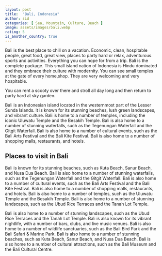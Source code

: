 ```yaml
---
layout: post
title:  "Bali, Indonesia"
author: sid
categories: [ Sea, Mountain, Culture, Beach ]
image: assets/images/bali.webp
rating: 5
is_another_country: true
---
```

Bali is the best place to chill on a vacation. Economic, clean, hospitable people, great food, great view, places to party hard or relax, adventurous sports and activities. Everything you can hope for from a trip. Bali is the complete package. This small island nation of Indonesia is Hindu dominated and they embrace their culture with modernity. You can see small temples at the gate of every home,shop. They are very welcoming and very hospitable.

You can rent a scooty over there and stroll all day long and then return to party hard at sky garden.

Bali is an Indonesian island located in the westernmost part of the Lesser Sunda Islands. It is known for its stunning beaches, lush green landscapes, and vibrant culture. Bali is home to a number of temples, including the iconic Uluwatu Temple and the Besakih Temple. Bali is also home to a number of stunning waterfalls, such as the Tegenungan Waterfall and the Gitgit Waterfall. Bali is also home to a number of cultural events, such as the Bali Arts Festival and the Bali Kite Festival. Bali is also home to a number of shopping malls, restaurants, and hotels.

<h2>Places to visit in Bali</h2>

Bali is known for its stunning beaches, such as Kuta Beach, Sanur Beach, and Nusa Dua Beach. Bali is also home to a number of stunning waterfalls, such as the Tegenungan Waterfall and the Gitgit Waterfall. Bali is also home to a number of cultural events, such as the Bali Arts Festival and the Bali Kite Festival. Bali is also home to a number of shopping malls, restaurants, and hotels. Bali is also home to a number of temples, such as the Uluwatu Temple and the Besakih Temple. Bali is also home to a number of stunning landscapes, such as the Ubud Rice Terraces and the Tanah Lot Temple.

Bali is also home to a number of stunning landscapes, such as the Ubud Rice Terraces and the Tanah Lot Temple. Bali is also known for its vibrant nightlife, with a number of bars, clubs, and live music venues. Bali is also home to a number of wildlife sanctuaries, such as the Bali Bird Park and the Bali Safari & Marine Park. Bali is also home to a number of stunning beaches, such as Kuta Beach, Sanur Beach, and Nusa Dua Beach. Bali is also home to a number of cultural attractions, such as the Bali Museum and the Bali Cultural Centre.


<div class="pa-carousel-widget" style="width:100%; height:480px; display:none;"
  data-link="https://www.tripadvisor.in/Attractions-g294226-Activities-Bali.html"
  data-title="Bali, Indonesia"
  data-description="Snaps taken during Bali trip"
  data-delay="3">
  <object data="https://lh3.googleusercontent.com/EzeLVc8pNAgXXaFhFsx2pwUq2SIJNRHL0j5BT9kV20q754_3eCiQ7qJ3HnKgS6_KgLmKSJvzak_cz0zaFP-Y_9hKYVgbhJVsTgeHkYmmF-nYB4s0hBjgBtt97qrBd3suFbvnEeJ-RnY=w960-rw-h720"></object>
  <object data="https://lh3.googleusercontent.com/UHs4gKrVahOkjr8e7zIV5qiqi2IQ1UNlu3UbcLemXTPnhLzh7hiG744XNqbzwbaXBaFYfEFUs6ZTmJhdQ26rVJW6vRESGP-w3c-Ca4-f37mw-_nRQnVtlf_vEhqv9OHsJ17BVdf8Dqw=w960-rw-h720"></object>
  <object data="https://lh3.googleusercontent.com/9c-ZvHOtXIx-wcvFTBeZT3fTjyCGA_GCa8UD4NirQkHZ9tqL9MspvOUCvCKT6XbuTyX3ErOtbK0bT3yZHkde8e8_-bjEIaRc5VB79IWYCsfyzTt2xj-pDLCyWCcPN1b7UGq9CEfjNnc=w960-rw-h720"></object>
  <object data="https://lh3.googleusercontent.com/ipqXFsqzCmgD0l6KwKqV8XMwrzGVwQoa8fYGmgqtumUtP1vcTl8Ku2TT1VEGzNxT8K_ENmWKwMu4Lv2ospztXvlvekfw2TQlWPfvjZO1sRxuGW3VXc6xojVKKuIq9TJj1fJf9z6GxuM=w960-rw-h720"></object>
  <object data="https://lh3.googleusercontent.com/0x4VCXGbIGMA06JhA40ExrYLveBfnhEJNyCfpob_Cph7FEu6-sgz0cUkrqL2-evBdBzBIE5L6U9i_KBjZXbpo_E4NDXcu5_cG5ANTFcDOoPSNawacUDwVgu_YS-u7T4KrSshGY5cMFY=w960-rw-h720"></object>
  <object data="https://lh3.googleusercontent.com/mEjRzF-t42FxP3SB5rXz-u3FGkU7Gwotr3an-jHAxf4x-2_YzTYli_VZWGHf4TW_KuIZqcRtsRmxdBSGTGquVEyadlUUnR1DM7nV4koqO6IwTOqEfYm2fvw8gwMzgqocvehefcui78k=w960-rw-h720"></object>
  <object data="https://lh3.googleusercontent.com/GQmXwCVf2DPdlxSqV5tLd_iZzkhzYvubsez0n8yZb770DX9x417fbJMsnrAIG5Jl4jSoEmnp9TkvrbT3R4TKjO8ocliN1ISXEVwL9igJKofJO7mtllvxMYI5xOK8h9f1ue7NX4JQ2h4=w960-rw-h720"></object>
  <object data="https://lh3.googleusercontent.com/8ZJEQw5M4_PBC0UFnTbktavyJIr24gKvUE7TFfkxy6J-wS7kBMYEzG0ZWZc1u_Ns4cCVlye59VgqDJ-XA_5_FXWkv3FYvV278egR9eJNA4381FrFS7NmUKgutSHWK303exOK8VQprFU=w960-rw-h720"></object>
  <object data="https://lh3.googleusercontent.com/2KQBENDMYkb3s1DA-sEcbQa5I27TeIvSnGrsBRnUskmsESqQ4jTsVpzN8Sh9W8Fqef_LXZ3YlMkWFFr0iG1CES4c5bf6Q09EkQinOtB_3Qf5_tgCl-Xsf-LhYtPUDHiOJKeneI2ZUFY=w960-rw-h720"></object>
  <object data="https://lh3.googleusercontent.com/lh3eKe7V9TRndpfHW47pf995cc3wLaGCBMbzZ6rqzRUXb3dGnpNRv7uRtvD0LCiHQ6f1NxckxPd8ihJ2-waXwZsEVe0tK_jdpvzj1YldJHJVDoQDoRnZtTfXKtnx2tjHP0h8OkoDxoc=w960-rw-h720"></object>
  <object data="https://lh3.googleusercontent.com/N1Aur0O4RwNp9Mvg8Hu3ihOoDpSW_Ra1e0eoHIJi30oHAZrG0wc8gzcAjt-t0T6qK7zhhsDFglykXdEGsSdxjCZCXL8uhKz1OHKY7jQoXpGxUSojpzSQDbHJfYhQZaDx-N6n5odXaEY=w960-rw-h720"></object>
  <object data="https://lh3.googleusercontent.com/zw2FSJVoukRU0YuCXndeSQlyNaBU6kdcLdvxdjv_reEW5cIFncOA0_yqCv4HZGkYiPKSxv_axT9fEKDXQis3s40m9w6Fj0SqK0vtnRqZY85Rzp-RoUCMm-M2Ej1pU_zj9836WHiRNbk=w960-rw-h720"></object>
  <object data="https://lh3.googleusercontent.com/c_C6cra2LBiXHfeT_lPODV1nQFz2SuLzTtvUzIzlmCdGjf86YgVqKFO1yTwlnfV6MPxF47abmQsT8s326oJYpEKa1-lUummTFnjo3gFSTPv1b7OePatPq5RqY-vkzPYWGN1uGM_5IgQ=w960-rw-h720"></object>
  <object data="https://lh3.googleusercontent.com/bnU9Nwh3n6Xwjk9qQeGd2LZCzteBmxEOH1zOW6wEY7fc4be5nnx1GiknJVdEVhCqULn71yILAsUoK05UOFO_YLV7XxQsZweawAH_Rf_Fh7DttXIn6Mr28RrC7kQtgJCM3RUS1jOUjsw=w960-rw-h720"></object>
  <object data="https://lh3.googleusercontent.com/X-3BVUqVL6KuebCJsxfhqFshp6sr31PlBqLRcT_0OgO5-kmVMqHUSxPqXRsm6a-3khEKzLbycYI2gqeZ0U1z8ZvZZGy_c3t0g3LJwRwE58odkzsPEHtjyn9I5YlzBcAXHDD3ry94OFo=w960-rw-h720"></object>
  <object data="https://lh3.googleusercontent.com/9zDap6bXhGSYy9Sc2Roxd1eoKVXkZaANKdlqGJ2yDQXxpFs3PjTzR74iaAnNmQuLy2Tq5J9uJp4JUP7Q3JRj5s9_w7QvhiJ0OpdjeLWWgQoLa4thLOaIk9etS5205IP7_kDy8xnxD3c=w960-rw-h720"></object>
  <object data="https://lh3.googleusercontent.com/2sRHn7tClyWO2FshrsJagQiwrpI378pASSufbPIU-bOvLs_0O6uwZwoItQ7r4O04J_iFx-Tgy5A5nVKTB_fBjtD8b3Mesojx_Zm4ZGxaU0ncBHUNTB5EziPHmL5EuCY8a16HQAVmSZ0=w960-rw-h720"></object>
  <object data="https://lh3.googleusercontent.com/bNwRzEtyylkbxSQ0-0xTpzFdTZ0CQmSPJq8L-bCAGcbyfWr9iGiew23yqi__tibPkK1m_9NMWVIK-uHf-Ipa8sTLGfc5pYC-J5VOSHsCTnmGzlducZFG18O3W_JBKU-fweKIK8TZ6SI=w960-rw-h720"></object>
  <object data="https://lh3.googleusercontent.com/QhH8XWXwhGI0V0dGPJmBPD4DhTUY_hl_9bFXsL3DnrXEpeoKuCXkPEVlLniSFP-ZPq8d6MezO629keGsoKwvM9NgYS3FHDrcAHbK1b1BzsiGtOSn2hPFMRMocRhdkq4PymCN6GPAN0U=w960-rw-h720"></object>
  <object data="https://lh3.googleusercontent.com/NACcY05-tkIdk3MEhZu7BWlKdKnLtNCt_8NvSDjIUDsbDDc-B9OOl2P81vSs5_OMg4CsnFhBCvJ3csyyAvWJlqx1HEVwM6EMVV2bWx2q5oeUNvTeEMpJCzwGvqPXaVoxKN-S58x__GE=w960-rw-h720"></object>
  <object data="https://lh3.googleusercontent.com/GubHv4xdXmNP6M2vJK2-tm-KpOiw6fmyN3HXc5aGXx_1OuwjZl6bNP1QeTFInQ52AW7fpbcY5MfFKeKY1pRPuWp3r6n21csRNP3z3wAzKYHGPjRiWbxt4JI6DdIeC_bSgEL71OZDIt8=w960-rw-h720"></object>
  <object data="https://lh3.googleusercontent.com/QguC-n37vJUlCS_bfFa1nJ8yLI4COZrJlI0k28pdKZY70dKoY2EUJIElwYIY7EQF9vdUgKvt-1B9XwVmc_V7SVJen63sdFL71Js88SZcpFlvhWQAWAN5PMAT_UOr650xGuJOtoPFx6g=w960-rw-h720"></object>
  <object data="https://lh3.googleusercontent.com/G7QHBBsN52xFHSNKY02B1fWtwsKAUvRUR0bCq6wMisW0eRDcR38zDTnsexIe71c5X5gFH7pt1b71tvGMhhr4P1Dt_1D6zcYJNvFX66BGSgf7s4M_AfHlqKrGmv9h-3_FvMzjI-L6z14=w960-rw-h720"></object>
  <object data="https://lh3.googleusercontent.com/ebaPZRikjC-NKKcyg-8eJu2hIf-yw5l778rI6fOtCuRxUAQOHUiPKtwKboDZ-QrjQhDvmzUDXyDzHpr5IFNA-8Ij4nIc9fEWSwlAOwKoyv_Eee9gVAptdXhq1H0PgUWk7adNt2wdeeo=w960-rw-h720"></object>
  <object data="https://lh3.googleusercontent.com/IjbMzv7T8sa6eVX5rWaMSDYDtjwf73MgpPO9kBf1sWuw4okgmqWacDF_7n-f-VFBu6RkO-EOcGSYBUAT8BdRyqfOZvHAa5popO_xsRMkMJtD2ZXBAS6svZBknSnJU-fipiTsYJ1jsVw=w960-rw-h720"></object>
  <object data="https://lh3.googleusercontent.com/mrLHL-XNxqBvk_R3WzOSJh3BEN5uyOAcOEZh9CdcePS2Sy0c2J6LzqyizX5tCS6jFPZ-5L2CwoFE38FfIhAfTz5Px9Wj_WVWbK9Iiyb3Ul-dhH4NSjn7EzcnEQYSVpG6nFD8neIkJuI=w960-rw-h720"></object>
  <object data="https://lh3.googleusercontent.com/ZTVpxIGkxr8ZstqsxBW7BzgnzeQcwSbtof5ZFN9XoSpTczft26JXQnJmRsyYTsSmB4RD7BOS5BYwQ73WX4bsC6kXP6NKtefjtMSXDwV4gX8VsZB4Ktjgy6iFdSE9Clr1OAZb2dWSNiA=w960-rw-h720"></object>
  <object data="https://lh3.googleusercontent.com/cuqBSDMKhXIGjFHOP8z81U5eJPskGTxW7EktaL5vYomGmdnqoZ8urSlDaPFSN8pwsmYY1udgRSnF4VXBD7cN-2wSMKGOY_bfX2QrrqnB4URZONEk9l0IoPHifl_2C8L-PuPMWgLboMY=w960-rw-h720"></object>
  <object data="https://lh3.googleusercontent.com/NxM3jgoVWiug_5YIYmPTWmTVj6TDgnlpbRv2xyRDjtisddQdpPyrFmza5YTgU0AuP9pS--2N9tlehdHxjxrIfsHqzEsvJxqKKqt5e_2beXk8U5C5-AJvU0ynD1ObEHQ_2XtFG5K9GcE=w960-rw-h720"></object>
  <object data="https://lh3.googleusercontent.com/wlxJpfHoMqextNNIfzhGHCeN1XoHIdcfJTTdlr5LIggR44pTo75UYHnEnphX55uwCj0xRLHZuc1N-MgYtqkQlUWBhnFzcwZwD1GsP1c1Rv8rP723Tud7_e4IljaZtz_kOiaTe30gGho=w960-rw-h720"></object>
  <object data="https://lh3.googleusercontent.com/-kFaVwcS5PnT_TzIuGpJgB7KGJZ1u68d_OGF5UnnjXssf9RQUrd1WpISBp4z9j1A08yHZDuImoi7HXdaAZ1Ddo9any8P4pFwiJYqT7kUWIVS8eqfMWoSciv1i1CYIophazNNEa6loDM=w960-rw-h720"></object>
  <object data="https://lh3.googleusercontent.com/SoVH_sxdQjpb1T19iAS7A0N2-g0sDuNpxihyd51rL3G1MKM0GquTCQtyIyQxlpXlM8pN5bDyQftUGiXjcfhYXxtYHW5DJ28PF7d84WG7Y7SSn-8tpA_NOvMkPlRRjTHbOboRxeLgyf4=w960-rw-h720"></object>
  <object data="https://lh3.googleusercontent.com/En-ZGfALZRAAm-GASArfjNI421cbZj1_sqBnffP5HjTjvEM4mQB6zKQAC5mbCgji5X0aUgZrkpe8D5giVm0c9KBvrqBgPd63xVxajZ8qsZ1GqsbloPPl7BE85Pjoq56r1P7izkOKnk0=w960-rw-h720"></object>
  <object data="https://lh3.googleusercontent.com/9GnmEi0r1RuDftDVz0R_n3UGXxoISSi80Y2gEsC8LxDLOM2E1S83TUPn9ep0esUcB2geWjmy-y2HKpuAtl4KAYBuqCQhelFILef0i-4ZRu8t6JgX_Axb7r8AX6xR2bAYpa7UXg5Hv3Q=w960-rw-h720"></object>
  <object data="https://lh3.googleusercontent.com/qOsgBh3e9FTAN5zo3XZAOtR-gntG_iFHaW8IvLWufE3YsYVQZkLncTn23ON2sKlbfD6Dc4lfmR146nv-u9UY5SEP1feFB8jZQWG1Engj75KgeaLti6fBILT0Z1NGgBKQ7-yz6f5bReA=w960-rw-h720"></object>
  <object data="https://lh3.googleusercontent.com/P5jQucUkPZQqxBVSyGenl236j2S--3Z8GnsEGAZD6TKqDsThVQgD066hAIbhiaaKhpMooJyFpaloeJn2ZrIScwPlGHaNydB3ppYMN2r34Omq5TuDgMUpAYaBtCK6o7XtlrU-wzj5CDA=w960-rw-h720"></object>
</div>
<Br/>
